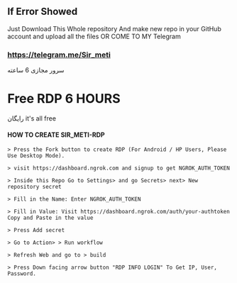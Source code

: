 ## If Error Showed

Just Download This Whole repository And make new repo in your GitHub account and upload all the files
OR
COME TO MY Telegram

### https://telegram.me/Sir_meti

سرور مجازی 6 ساعته
# Free RDP 6 HOURS
رایگان
it's all free

#### HOW TO CREATE SIR_METI-RDP
```
> Press the Fork button to create RDP (For Android / HP Users, Please Use Desktop Mode).

> visit https://dashboard.ngrok.com and signup to get NGROK_AUTH_TOKEN

> Inside this Repo Go to Settings> and go Secrets> next> New repository secret

> Fill in the Name: Enter NGROK_AUTH_TOKEN

> Fill in Value: Visit https://dashboard.ngrok.com/auth/your-authtoken Copy and Paste in the value

> Press Add secret 

> Go to Action> > Run workflow

> Refresh Web and go to > build

> Press Down facing arrow button "RDP INFO LOGIN" To Get IP, User, Password.
```
